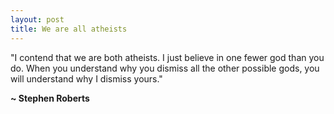 ```yaml
---
layout: post
title: We are all atheists
---
```


"I contend that we are both atheists. I just believe in one fewer god than you do. When you understand why you dismiss all the other possible gods, you will understand why I dismiss yours."

**~ Stephen Roberts**